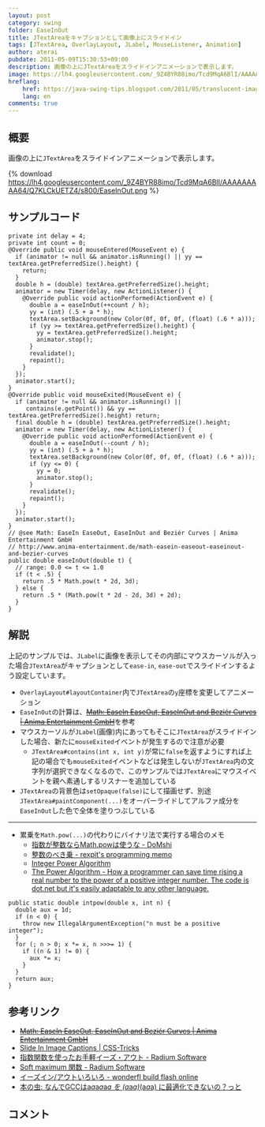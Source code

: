 ```yaml
---
layout: post
category: swing
folder: EaseInOut
title: JTextAreaをキャプションとして画像上にスライドイン
tags: [JTextArea, OverlayLayout, JLabel, MouseListener, Animation]
author: aterai
pubdate: 2011-05-09T15:30:53+09:00
description: 画像の上にJTextAreaをスライドインアニメーションで表示します。
image: https://lh4.googleusercontent.com/_9Z4BYR88imo/Tcd9MqA6BlI/AAAAAAAAA64/Q7KLCkUETZ4/s800/EaseInOut.png
hreflang:
    href: https://java-swing-tips.blogspot.com/2011/05/translucent-image-caption-using.html
    lang: en
comments: true
---
```

## 概要
画像の上に`JTextArea`をスライドインアニメーションで表示します。

{% download https://lh4.googleusercontent.com/_9Z4BYR88imo/Tcd9MqA6BlI/AAAAAAAAA64/Q7KLCkUETZ4/s800/EaseInOut.png %}

## サンプルコード
<pre class="prettyprint"><code>private int delay = 4;
private int count = 0;
@Override public void mouseEntered(MouseEvent e) {
  if (animator != null &amp;&amp; animator.isRunning() || yy == textArea.getPreferredSize().height) {
    return;
  }
  double h = (double) textArea.getPreferredSize().height;
  animator = new Timer(delay, new ActionListener() {
    @Override public void actionPerformed(ActionEvent e) {
      double a = easeInOut(++count / h);
      yy = (int) (.5 + a * h);
      textArea.setBackground(new Color(0f, 0f, 0f, (float) (.6 * a)));
      if (yy &gt;= textArea.getPreferredSize().height) {
        yy = textArea.getPreferredSize().height;
        animator.stop();
      }
      revalidate();
      repaint();
    }
  });
  animator.start();
}
@Override public void mouseExited(MouseEvent e) {
  if (animator != null &amp;&amp; animator.isRunning() ||
     contains(e.getPoint()) &amp;&amp; yy == textArea.getPreferredSize().height) return;
  final double h = (double) textArea.getPreferredSize().height;
  animator = new Timer(delay, new ActionListener() {
    @Override public void actionPerformed(ActionEvent e) {
      double a = easeInOut(--count / h);
      yy = (int) (.5 + a * h);
      textArea.setBackground(new Color(0f, 0f, 0f, (float) (.6 * a)));
      if (yy &lt;= 0) {
        yy = 0;
        animator.stop();
      }
      revalidate();
      repaint();
    }
  });
  animator.start();
}
// @see Math: EaseIn EaseOut, EaseInOut and Beziér Curves | Anima Entertainment GmbH
// http://www.anima-entertainment.de/math-easein-easeout-easeinout-and-bezier-curves
public double easeInOut(double t) {
  // range: 0.0 &lt;= t &lt;= 1.0
  if (t &lt; .5) {
    return .5 * Math.pow(t * 2d, 3d);
  } else {
    return .5 * (Math.pow(t * 2d - 2d, 3d) + 2d);
  }
}
</code></pre>

## 解説
上記のサンプルでは、`JLabel`に画像を表示してその内部にマウスカーソルが入った場合`JTextArea`がキャプションとして`ease-in`, `ease-out`でスライドインするよう設定しています。

- `OverlayLayout#layoutContainer`内で`JTextArea`の`y`座標を変更してアニメーション
- `EaseInOut`の計算は、~~[Math: EaseIn EaseOut, EaseInOut and Beziér Curves | Anima Entertainment GmbH](http://www.anima-entertainment.de/math-easein-easeout-easeinout-and-bezier-curves)~~を参考
- マウスカーソルが`JLabel`(画像)内にあってもそこに`JTextArea`がスライドインした場合、新たに`mouseExited`イベントが発生するので注意が必要
    - `JTextArea#contains(int x, int y)`が常に`false`を返すようにすれば上記の場合でも`mouseExited`イベントなどは発生しないが`JTextArea`内の文字列が選択できなくなるので、このサンプルでは`JTextArea`にマウスイベントを親へ素通しするリスナーを追加している
- `JTextArea`の背景色は`setOpaque(false)`にして描画せず、別途`JTextArea#paintComponent(...)`をオーバーライドしてアルファ成分を`EaseInOut`した色で全体を塗りつぶしている

<!-- dummy comment line for breaking list -->

- - - -
- 累乗を`Math.pow(...)`の代わりにバイナリ法で実行する場合のメモ
    - [指数が整数ならMath.powは使うな - DoMshi](http://d.hatena.ne.jp/pcl/20120617/p1)
    - [整数のべき乗 - rexpit's programming memo](http://d.hatena.ne.jp/rexpit/20110328/1301305266)
    - [Integer Power Algorithm](http://c2.com/cgi/wiki?IntegerPowerAlgorithm)
    - [The Power Algorithm - How a programmer can save time rising a real number to the power of a positive integer number. The code is dot.net but it's easily adaptable to any other language.](http://www.osix.net/modules/article/?id=696)

<!-- dummy comment line for breaking list -->

<pre class="prettyprint"><code>public static double intpow(double x, int n) {
  double aux = 1d;
  if (n &lt; 0) {
    throw new IllegalArgumentException("n must be a positive integer");
  }
  for (; n &gt; 0; x *= x, n &gt;&gt;&gt;= 1) {
    if ((n &amp; 1) != 0) {
      aux *= x;
    }
  }
  return aux;
}
</code></pre>

## 参考リンク
- ~~[Math: EaseIn EaseOut, EaseInOut and Beziér Curves | Anima Entertainment GmbH](http://www.anima-entertainment.de/math-easein-easeout-easeinout-and-bezier-curves)~~
- [Slide In Image Captions | CSS-Tricks](http://css-tricks.com/slide-in-image-captions/)
- [指数関数を使ったお手軽イーズ・アウト - Radium Software](http://radiumsoftware.tumblr.com/post/5031889912)
- [Soft maximum 関数 - Radium Software](http://radiumsoftware.tumblr.com/post/10719023826)
- [イーズイン/アウトいろいろ - wonderfl build flash online](http://wonderfl.net/c/3GhW)
- [本の虫: なんでGCCはa*a*a*a*a*a を (a*a*a)*(a*a*a) に最適化できないの？っと](http://cpplover.blogspot.jp/2014/03/gccaaaaaa-aaaaaa.html)

<!-- dummy comment line for breaking list -->

## コメント
